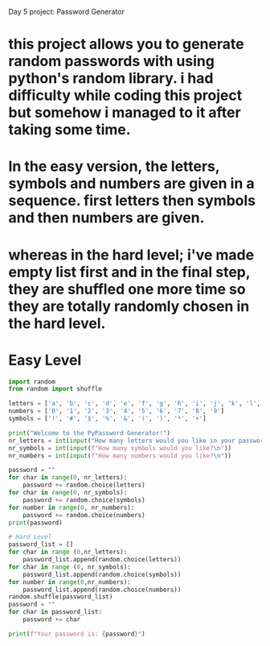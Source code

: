 Day 5 project: Password Generator

# this project allows you to generate random passwords with using python's random library. i had difficulty while coding this project but somehow i managed to it after taking some time.
# In the easy version, the letters, symbols and numbers are given in a sequence. first letters then symbols and then numbers are given. 
# whereas in the hard level; i've made empty list first and in the final step, they are shuffled one more time so they are totally randomly chosen in the hard level.
# Easy Level
```python
import random
from random import shuffle

letters = ['a', 'b', 'c', 'd', 'e', 'f', 'g', 'h', 'i', 'j', 'k', 'l', 'm', 'n', 'o', 'p', 'q', 'r', 's', 't', 'u', 'v', 'w', 'x', 'y', 'z', 'A', 'B', 'C', 'D', 'E', 'F', 'G', 'H', 'I', 'J', 'K', 'L', 'M', 'N', 'O', 'P', 'Q', 'R', 'S', 'T', 'U', 'V', 'W', 'X', 'Y', 'Z']
numbers = ['0', '1', '2', '3', '4', '5', '6', '7', '8', '9']
symbols = ['!', '#', '$', '%', '&', '(', ')', '*', '+']

print("Welcome to the PyPassword Generator!")
nr_letters = int(input("How many letters would you like in your password?\n"))
nr_symbols = int(input(f"How many symbols would you like?\n"))
nr_numbers = int(input(f"How many numbers would you like?\n"))

password = ""
for char in range(0, nr_letters):
    password += random.choice(letters)
for char in range(0, nr_symbols):
    password += random.choice(symbols)
for number in range(0, nr_numbers):
    password += random.choice(numbers)
print(password)

# Hard Level
password_list = []
for char in range (0,nr_letters):
    password_list.append(random.choice(letters))
for char in range (0, nr_symbols):
    password_list.append(random.choice(symbols))
for number in range(0,nr_numbers):
    password_list.append(random.choice(numbers))
random.shuffle(password_list)
password = ""
for char in password_list:
    password += char

print(f"Your password is: {password}")
